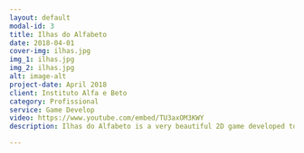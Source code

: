 ```yaml
---
layout: default
modal-id: 3
title: Ilhas do Alfabeto
date: 2018-04-01
cover-img: ilhas.jpg
img_1: ilhas.jpg
img_2: ilhas.jpg
alt: image-alt
project-date: April 2018
client: Instituto Alfa e Beto
category: Profissional
service: Game Develop
video: https://www.youtube.com/embed/TU3axOM3KWY
description: Ilhas do Alfabeto is a very beautiful 2D game developed to teach portuguese literacy to 6 years old children. The game is separated by 4 islands replete of minigames where the child will learn to identify, distinct, read and order the alphabet letters, calygraphy, indentify phonemes, read and write words, create sentences and finally read texts via Speech Recognizer.

---
```

